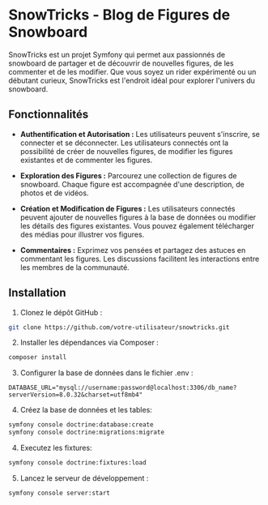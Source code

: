 # SnowTricks - Blog de Figures de Snowboard

SnowTricks est un projet Symfony qui permet aux passionnés de snowboard de partager et de découvrir de nouvelles figures, de les commenter et de les modifier. Que vous soyez un rider expérimenté ou un débutant curieux, SnowTricks est l'endroit idéal pour explorer l'univers du snowboard.

## Fonctionnalités

- **Authentification et Autorisation :** Les utilisateurs peuvent s'inscrire, se connecter et se déconnecter. Les utilisateurs connectés ont la possibilité de créer de nouvelles figures, de modifier les figures existantes et de commenter les figures.

- **Exploration des Figures :** Parcourez une collection de figures de snowboard. Chaque figure est accompagnée d'une description, de photos et de vidéos.

- **Création et Modification de Figures :** Les utilisateurs connectés peuvent ajouter de nouvelles figures à la base de données ou modifier les détails des figures existantes. Vous pouvez également télécharger des médias pour illustrer vos figures.

- **Commentaires :** Exprimez vos pensées et partagez des astuces en commentant les figures. Les discussions facilitent les interactions entre les membres de la communauté.

## Installation

1. Clonez le dépôt GitHub :

```bash
git clone https://github.com/votre-utilisateur/snowtricks.git
```

2. Installer les dépendances via Composer :

```bash
composer install
```

3. Configurer la base de données dans le fichier .env :

```dotenv
DATABASE_URL="mysql://username:password@localhost:3306/db_name?serverVersion=8.0.32&charset=utf8mb4"
```

4. Créez la base de données et les tables:

```bash
symfony console doctrine:database:create
symfony console doctrine:migrations:migrate
```

4. Executez les fixtures:

```bash
symfony console doctrine:fixtures:load
```

5. Lancez le serveur de développement :
```bash
symfony console server:start
```
